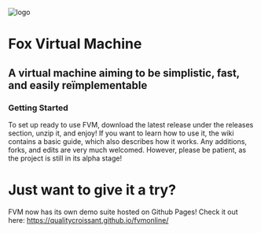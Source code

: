 ![logo](https://github.com/user-attachments/assets/3a2ade8f-8475-4383-a993-ceaab4ea45fe)
<h1>Fox Virtual Machine</h1>
<h2>A virtual machine aiming to be simplistic, fast, and easily reïmplementable</h2>

<h3>Getting Started</h3>

To set up ready to use FVM, download the latest release under the releases section, unzip it, and enjoy!
If you want to learn how to use it, the wiki contains a basic guide, which also describes how it works.
Any additions, forks, and edits are very much welcomed. However, please be patient, as the project is still in its alpha stage!

<h1>Just want to give it a try?</h1>

FVM now has its own demo suite hosted on Github Pages! Check it out here: https://qualitycroissant.github.io/fvmonline/
